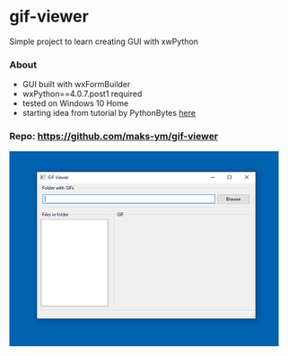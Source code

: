 # gif-viewer

Simple project to learn creating GUI with xwPython 

### About

* GUI built with wxFormBuilder
* wxPython==4.0.7.post1 required
* tested on Windows 10 Home
* starting idea from tutorial by PythonBytes [here](https://www.youtube.com/playlist?list=PLBBLzLT9U_rTVrjKF0izr5u7KTIf9PhBJ)

### Repo: https://github.com/maks-ym/gif-viewer

![Example animation](animation.gif)


